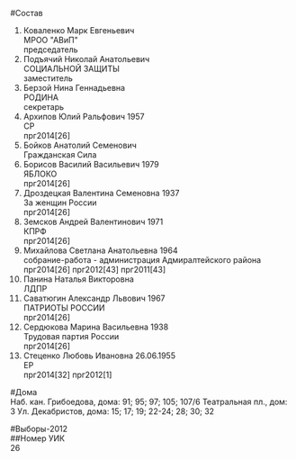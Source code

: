 #Состав  
1. Коваленко Марк Евгеньевич  
    МРОО "АВиП"  
    председатель  
2. Подъячий Николай Анатольевич  
    СОЦИАЛЬНОЙ ЗАЩИТЫ  
    заместитель  
3. Берзой Нина Геннадьевна  
    РОДИНА  
    секретарь  
4. Архипов Юлий Ральфович 1957  
    СР  
    прг2014[26]  
5. Бойков Анатолий Семенович  
    Гражданская Сила  
6. Борисов Василий Васильевич 1979  
    ЯБЛОКО  
    прг2014[26]  
7. Дроздецкая Валентина Семеновна 1937  
    За женщин России  
    прг2014[26]  
8. Земсков Андрей Валентинович 1971  
    КПРФ  
    прг2014[26]  
9. Михайлова Светлана Анатольевна 1964  
    собрание-работа - администрация Адмиралтейского района  
    прг2014[26] прг2012[43] прг2011[43]  
10. Панина Наталья Викторовна  
    ЛДПР  
11. Саватюгин Александр Львович 1967  
    ПАТРИОТЫ РОССИИ  
    прг2014[26]  
12. Сердюкова Марина Васильевна 1938  
    Трудовая партия России  
    прг2014[26]  
13. Стеценко Любовь Ивановна 26.06.1955  
    ЕР  
    прг2014[32] прг2012[1]  
  
#Дома  
Наб. кан. Грибоедова, дома: 91; 95; 97; 105; 107/6 Театральная пл., дом: 3 Ул. Декабристов, дома: 15; 17; 19; 22-24; 28; 30; 32  
  
#Выборы-2012  
##Номер УИК  
26  
